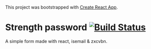 This project was bootstrapped with [Create React App](https://github.com/facebookincubator/create-react-app).
 
# Strength password [![Build Status](https://travis-ci.org/MehdiDr/react-password-strength.svg?branch=master)](https://travis-ci.org/MehdiDr/react-password-strength)

A simple form made with react, isemail & zxcvbn.